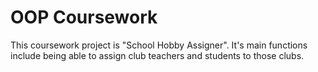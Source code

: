 # OOP Coursework

This coursework project is "School Hobby Assigner".
It's main functions include being able to assign club teachers and students to those clubs.
